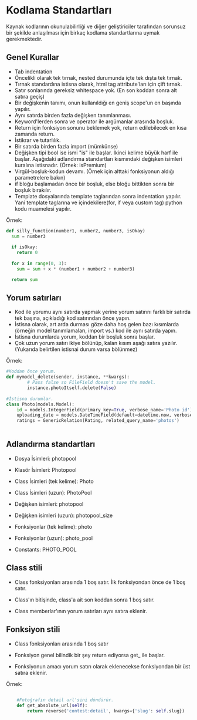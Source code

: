 # Kodlama Standartları

Kaynak kodlarının okunulabilirliği ve diğer geliştiriciler tarafından sorunsuz bir şekilde anlaşılması için birkaç kodlama standartlarına uymak gerekmektedir. 


## Genel Kurallar

- Tab indentation
- Öncelikli olarak tek tırnak, nested durumunda içte tek dışta tek tırnak. 
- Tırnak standardına istisna olarak, html tag attribute'ları için çift tırnak.
- Satır sonlarında gereksiz whitespace yok. (En son koddan sonra alt satıra geçiş)
- Bir değişkenin tanımı, onun kullanıldığı en geniş scope'un en başında yapılır.
- Aynı satırda birden fazla değişken tanımlanması.
- Keyword'lerden sonra ve operator ile argümanlar arasında boşluk.
- Return için fonksiyon sonunu beklemek yok, return edilebilecek en kısa zamanda return.
- İstikrar ve tutarlılık.
- Bir satırda birden fazla import (mümkünse)
- Değişken tipi bool ise ismi "is" ile başlar. İkinci kelime büyük harf ile başlar. Aşağıdaki adlandırma standartları kısmındaki değişken isimleri kuralına istisnadır. (Örnek: isPremium) 
- Virgül-boşluk-kodun devamı. (Örnek için alttaki fonksiyonun aldığı parametrelere bakın)
- if bloğu başlamadan önce bir boşluk, else bloğu bittikten sonra bir boşluk bırakılır.
- Template dosyalarında template taglarından sonra indentation yapılır. Yani template taglarına ve içindekilere(for, if veya custom tag) python kodu muamelesi yapılır.


Örnek:

```python
def silly_function(number1, number2, number3, isOkay) 
  sum = number3
  
  if isOkay: 
    return 0
	
  for x in range(0, 3):
    sum = sum + x * (number1 + number2 + number3)

  return sum

```


## Yorum satırları

- Kod ile yorumu aynı satırda yapmak yerine yorum satırını farklı bir satırda tek başına, açıkladığı kod satırından önce yapın.
- İstisna olarak, art arda durması göze daha hoş gelen bazı kısımlarda (örneğin model tanımlamaları, import vs.) kod ile aynı satırda yapın.
- İstisna durumlarda yorum, koddan bir boşluk sonra başlar.
- Çok uzun yorum satırı ikiye bölünüp, kalan kısım aşağı satıra yazılır. (Yukarıda belirtilen istisnai durum varsa bölünmez)

Örnek:

```python
#Koddan önce yorum.
def mymodel_delete(sender, instance, **kwargs):
        # Pass false so FileField doesn't save the model.
        instance.photoItself.delete(False)
        
#İstisna durumlar.
class Photo(models.Model):
    id = models.IntegerField(primary_key=True, verbose_name='Photo id') #Aynı fotoğraf farklı contestlerde farklı id'ye sahip olacağından tek primary key photoid (belki bunu değiştirebilirim)
    uploading_date = models.DateTimeField(default=datetime.now, verbose_name="Yüklenme Tarihi") #auto_now_add=True, koymaya çalıştım fakat default istedi. default ile ikisini aynı anda koymama da izin vermedi. sadece default koyabildim.
    ratings = GenericRelation(Rating, related_query_name='photos')
       
```
## Adlandırma standartları

* Dosya İsimleri: photopool

* Klasör İsimleri: Photopool

* Class İsimleri (tek kelime): Photo

* Class İsimleri (uzun): PhotoPool

* Değişken isimleri: photopool

* Değişken isimleri (uzun): photopool_size

* Fonksiyonlar (tek kelime): photo

* Fonksiyonlar (uzun): photo_pool

* Constants: PHOTO_POOL

## Class stili

- Class fonksiyonları arasında 1 boş satır. İlk fonksiyondan önce de 1 boş satır.

- Class'ın bitişinde, class'a ait son koddan sonra 1 boş satır.

- Class memberlar'ının yorum satırları aynı satıra eklenir.

## Fonksiyon stili

- Class fonksiyonları arasında 1 boş satır

- Fonksiyon genel bilindik bir şey return ediyorsa get_ ile başlar.

- Fonksiyonun amacı yorum satırı olarak eklenecekse fonksiyondan bir üst satıra eklenir.

Örnek:

```python
    
    #Fotoğrafın detail url'sini döndürür.
    def get_absolute_url(self):
        return reverse('contest:detail', kwargs={'slug': self.slug})
       
```





